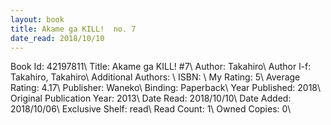 ```yaml
---
layout: book
title: Akame ga KILL!  no. 7
date_read: 2018/10/10
---
```


Book Id: 42197811\ 
Title: Akame ga KILL! #7\ 
Author: Takahiro\ 
Author l-f: Takahiro, Takahiro\ 
Additional Authors: \ 
ISBN: \ 
My Rating: 5\ 
Average Rating: 4.17\ 
Publisher: Waneko\ 
Binding: Paperback\ 
Year Published: 2018\ 
Original Publication Year: 2013\ 
Date Read: 2018/10/10\ 
Date Added: 2018/10/06\ 
Exclusive Shelf: read\ 
Read Count: 1\ 
Owned Copies: 0\ 

